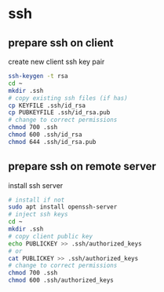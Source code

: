 # ssh

## prepare ssh on client

create new client ssh key pair

```bash
ssh-keygen -t rsa
cd ~
mkdir .ssh
# copy existing ssh files (if has)
cp KEYFILE .ssh/id_rsa
cp PUBKEYFILE .ssh/id_rsa.pub
# change to correct permissions
chmod 700 .ssh
chmod 600 .ssh/id_rsa
chmod 644 .ssh/id_rsa.pub
```

## prepare ssh on remote server

install ssh server

```bash
# install if not
sudo apt install openssh-server
# inject ssh keys
cd ~
mkdir .ssh
# copy client public key
echo PUBLICKEY >> .ssh/authorized_keys
# or
cat PUBLICKEY >> .ssh/authorized_keys
# change to correct permissions
chmod 700 .ssh
chmod 600 .ssh/authorized_keys
```
